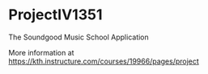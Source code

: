 # ProjectIV1351
The Soundgood Music School Application   

More information at https://kth.instructure.com/courses/19966/pages/project
